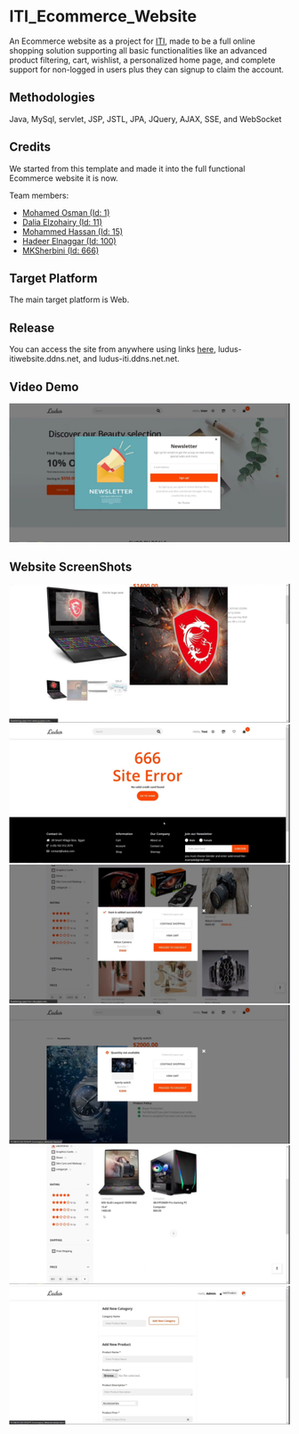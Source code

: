 # ITI_Ecommerce_Website

An Ecommerce website as a project for [ITI](iti.gov.eg/), made to be a full online shopping solution supporting all basic functionalities like an advanced product filtering, cart, wishlist, a personalized home page, and complete support for non-logged in users plus they can signup to claim the account.

## Methodologies

Java, MySql, servlet, JSP, JSTL, JPA, JQuery, AJAX, SSE, and WebSocket 

## Credits

We started from this template and made it into the full functional Ecommerce website it is now.

Team members:
- [Mohamed Osman  (Id: 1)](https://github.com/Osman969)
- [Dalia Elzohairy  (Id: 11)](https://github.com/DaliaElzohairy96)
- [Mohammed Hassan  (Id: 15)](https://github.com/mhbughdadi)
- [Hadeer Elnaggar  (Id: 100)](https://github.com/hadeerelnaggar)
- [MKSherbini  (Id: 666)](https://github.com/MKSherbini)


## Target Platform

The main target platform is Web.

## Release

You can access the site from anywhere using links [here](15.188.55.103:1919/ITI_Ecommerce_Website), ludus-itiwebsite.ddns.net, and ludus-iti.ddns.net.net.

## Video Demo
[![alt text](Images/Preview/img0.jpg)](https://youtu.be/l2a1AiFzT4M)

## Website ScreenShots

![alt text](Images/Preview/img3.jpg)
![alt text](Images/Preview/img12.jpg)
![alt text](Images/Preview/img7.jpg)
![alt text](Images/Preview/img22.jpg)
![alt text](Images/Preview/img31.jpg)
![alt text](Images/Preview/img44.jpg)